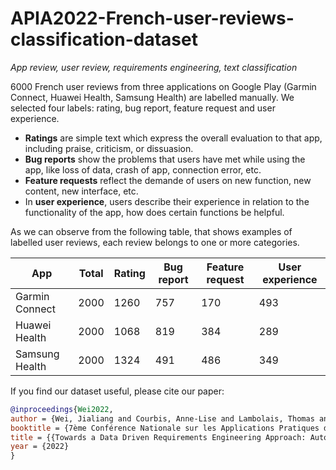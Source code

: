 # APIA2022-French-user-reviews-classification-dataset

*App review, user review, requirements engineering, text classification*

6000 French user reviews from three applications on Google Play (Garmin Connect, Huawei Health, Samsung Health) are labelled manually. We selected four labels: rating, bug report, feature request and user experience.

* **Ratings** are simple text which express the overall evaluation to that app, including praise, criticism, or dissuasion.
* **Bug reports** show the problems that users have met while using the app, like loss of data, crash of app, connection error, etc.
* **Feature requests** reflect the demande of users on new function, new content, new interface, etc.
* In **user experience**, users describe their experience in relation to the functionality of the app, how does certain functions be helpful.

As we can observe from the following table, that shows examples of labelled user reviews, each review belongs to one or more categories.


| App            | Total | Rating | Bug report | Feature request | User experience |
| -------------- | ----- | ------ | ---------- | --------------- | --------------- |
| Garmin Connect | 2000  | 1260   | 757        | 170             | 493             |
| Huawei Health  | 2000  | 1068   | 819        | 384             | 289             |
| Samsung Health | 2000  | 1324   | 491        | 486             | 349             |



If you find our dataset useful, please cite our paper:


```bibtex
@inproceedings{Wei2022,
author = {Wei, Jialiang and Courbis, Anne-Lise and Lambolais, Thomas and Xu, Binbin, and Bernard, Pierre Louis and Dray, Gérard},
booktitle = {7ème Conférence Nationale sur les Applications Pratiques de l’Intelligence Artificielle},
title = {{Towards a Data Driven Requirements Engineering Approach: Automatic Analysis of User Reviews}},
year = {2022}
}
```
